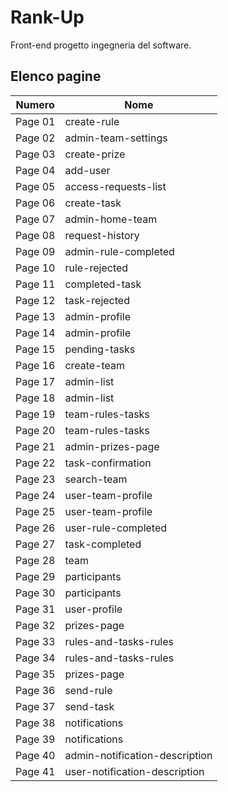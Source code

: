 # Rank-Up

Front-end progetto ingegneria del software.

## Elenco pagine

| Numero | Nome |
| ------  | ------ |
| Page 01 | create-rule |
| Page 02 | admin-team-settings |
| Page 03 | create-prize |
| Page 04 | add-user |
| Page 05 | access-requests-list |
| Page 06 | create-task |
| Page 07 | admin-home-team |
| Page 08 | request-history |
| Page 09 | admin-rule-completed |
| Page 10 | rule-rejected |
| Page 11 | completed-task |
| Page 12 | task-rejected |
| Page 13 | admin-profile |
| Page 14 | admin-profile |
| Page 15 | pending-tasks |
| Page 16 | create-team |
| Page 17 | admin-list |
| Page 18 | admin-list |
| Page 19 | team-rules-tasks |
| Page 20 | team-rules-tasks |
| Page 21 | admin-prizes-page |
| Page 22 | task-confirmation |
| Page 23 | search-team |
| Page 24 | user-team-profile |
| Page 25 | user-team-profile |
| Page 26 | user-rule-completed |
| Page 27 | task-completed |
| Page 28 | team |
| Page 29 | participants|
| Page 30 | participants |
| Page 31 | user-profile |
| Page 32 | prizes-page |
| Page 33 | rules-and-tasks-rules |
| Page 34 | rules-and-tasks-rules |
| Page 35 | prizes-page |
| Page 36 | send-rule |
| Page 37 | send-task |
| Page 38 | notifications |
| Page 39 | notifications |
| Page 40 | admin-notification-description |
| Page 41 | user-notification-description |
